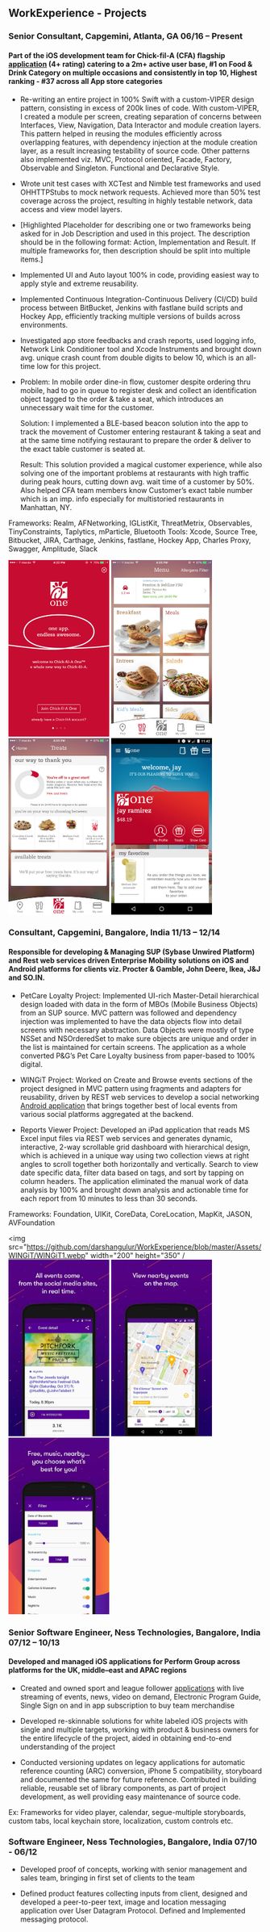 ## WorkExperience - Projects

### Senior Consultant, Capgemini, Atlanta, GA	                                                                 06/16 – Present
#### Part of the iOS development team for Chick-fil-A (CFA) flagship [application](https://goo.gl/B86zNS "Chick-fil-A Flagship App") (4+ rating) catering to a 2m+ active user base, #1 on Food & Drink Category on multiple occasions and consistently in top 10, Highest ranking - #37 across all App store categories

* Re-writing an entire project in 100% Swift with a custom-VIPER design pattern, consisting in excess of 200k lines of code. With custom-VIPER, I created a module per screen, creating separation of concerns between Interfaces, View, Navigation, Data Interactor and module creation layers. This pattern helped in reusing the modules efficiently across overlapping features, with dependency injection at the module creation layer, as a result increasing testability of source code. Other patterns also implemented viz. MVC, Protocol oriented, Facade, Factory, Observable and Singleton. Functional and Declarative Style.

* Wrote unit test cases with XCTest and Nimble test frameworks and used OHHTTPStubs to mock network requests. Achieved more than 50% test coverage across the project, resulting in highly testable network, data access and view model layers.

* [Highlighted Placeholder for describing one or two frameworks being asked for in Job Description and used in this project. The description should be in the following format: Action, Implementation and Result. If multiple frameworks for, then description should be split into multiple items.]

* Implemented UI and Auto layout 100% in code, providing easiest way to apply style and extreme reusability.

* Implemented Continuous Integration-Continuous Delivery (CI/CD) build process between BitBucket, Jenkins with fastlane build scripts and Hockey App, efficiently tracking multiple versions of builds across environments.

* Investigated app store feedbacks and crash reports, used logging info, Network Link Conditioner tool and Xcode Instruments and brought down avg. unique crash count from double digits to below 10, which is an all-time low for this project.

* Problem: In mobile order dine-in flow, customer despite ordering thru mobile, had to go in queue to register desk and collect an identification object tagged to the order & take a seat, which introduces an unnecessary wait time for the customer.

    Solution: I implemented a BLE-based beacon solution into the app to track the movement of Customer entering restaurant & taking a seat and at the same time notifying restaurant to prepare the order & deliver to the exact table customer is seated at.

    Result: This solution provided a magical customer experience, while also solving one of the important problems at restaurants with high traffic during peak hours, cutting down avg. wait time of a customer by 50%. Also helped CFA team members know Customer’s exact table number which is an imp. info especially for multistoried restaurants in Manhattan, NY.

Frameworks: Realm, AFNetworking, IGListKit, ThreatMetrix, Observables, TinyConstraints, Taplytics, mParticle, Bluetooth
Tools: Xcode, Source Tree, Bitbucket, JIRA, Carthage, Jenkins, fastlane, Hockey App, Charles Proxy, Swagger, Amplitude, Slack

<img src="https://github.com/darshangulur/WorkExperience/blob/master/Assets/CFA/CFA1.jpg" width="200" height="350" /> <img src="https://github.com/darshangulur/WorkExperience/blob/master/Assets/CFA/CFA2.jpg" width="200" height="350" /> <img src="https://github.com/darshangulur/WorkExperience/blob/master/Assets/CFA/CFA3.jpg" width="200" height="350" /> <img src="https://github.com/darshangulur/WorkExperience/blob/master/Assets/CFA/CFA4.webp" width="200" height="350" />

### Consultant, Capgemini, Bangalore, India	                                                                     11/13 – 12/14
#### Responsible for developing & Managing SUP (Sybase Unwired Platform) and Rest web services driven Enterprise Mobility solutions on iOS and Android platforms for clients viz. Procter & Gamble, John Deere, Ikea, J&J and SO.IN.

* PetCare Loyalty Project: Implemented UI-rich Master-Detail hierarchical design loaded with data in the form of MBOs (Mobile Business Objects) from an SUP source. MVC pattern was followed and dependency injection was implemented to have the data objects flow into detail screens with necessary abstraction. Data Objects were mostly of type NSSet and NSOrderedSet to make sure objects are unique and order in the list is maintained for certain screens. The application as a whole converted P&G’s Pet Care Loyalty business from paper-based to 100% digital.

* WINGiT Project: Worked on Create and Browse events sections of the project designed in MVC pattern using fragments and adapters for reusability, driven by REST web services to develop a social networking 
[Android application](https://play.google.com/store/apps/details?id=com.soin.wingit "WINGiT App") that brings together best of local events from various social platforms aggregated at the backend.

* Reports Viewer Project: Developed an iPad application that reads MS Excel input files via REST web services and generates dynamic, interactive, 2-way scrollable grid dashboard with hierarchical design, which is achieved in a unique way using two collection views at right angles to scroll together both horizontally and vertically. Search to view date specific data, filter data based on tags, and sort by tapping on column headers. The application eliminated the manual work of data analysis by 100% and brought down analysis and actionable time for each report from 10 minutes to less than 30 seconds.

Frameworks: Foundation, UIKit, CoreData, CoreLocation, MapKit, JASON, AVFoundation

<img src="https://github.com/darshangulur/WorkExperience/blob/master/Assets/WINGiT/WINGiT1.webp" width="200" height="350" / <img src="https://github.com/darshangulur/WorkExperience/blob/master/Assets/WINGiT/WINGiT2.webp" width="200" height="350" /> <img src="https://github.com/darshangulur/WorkExperience/blob/master/Assets/WINGiT/WINGiT3.webp" width="200" height="350" /> <img src="https://github.com/darshangulur/WorkExperience/blob/master/Assets/WINGiT/WINGiT4.webp" width="200" height="350" />


### Senior Software Engineer, Ness Technologies, Bangalore, India	                                             07/12 – 10/13
#### Developed and managed iOS applications for Perform Group across platforms for the UK, middle–east and APAC regions

* Created and owned sport and league follower [applications](https://itunes.apple.com/us/app/soccerway/id1193234141?mt=8 "Soccer Apps") with live streaming of events, news, video on demand, Electronic Program Guide, Single Sign on and in app subscription to buy team merchandise

* Developed re-skinnable solutions for white labeled iOS projects with single and multiple targets, working with product & business owners for the entire lifecycle of the project, aided in obtaining end-to-end understanding of the project

* Conducted versioning updates on legacy applications for automatic reference counting (ARC) conversion, iPhone 5 compatibility, storyboard and documented the same for future reference. Contributed in building reliable, reusable set of library components, as part of project development, as well providing easy maintenance of source code.

Ex: Frameworks for video player, calendar, segue-multiple storyboards, custom tabs, local keychain store, localization, custom controls etc.

### Software Engineer, Ness Technologies, Bangalore, India	                                                     07/10 - 06/12

* Developed proof of concepts, working with senior management and sales team, bringing in first set of clients to the team

* Defined product features collecting inputs from client, designed and developed a peer-to-peer text, image and location messaging application over User Datagram Protocol. Defined and Implemented messaging protocol.

